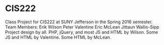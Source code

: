 # CIS222
Class Project for CIS222 at SUNY Jefferson in the Spring 2016 semester.
Team Members: Erik Wilson
              Peter Valentine
              Eric McLean
              Jittaun Wallis-Sipp
Project design by all.
PHP, jQuery, and most JS and HTML by Wilson.
Some JS and HTML by Valentine.
Some HTML by McLean.
